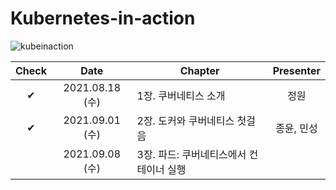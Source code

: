# Kubernetes-in-action
![kubeinaction](https://user-images.githubusercontent.com/41745717/132219794-77ffa66c-7924-459e-8dbe-112bd14743dc.jpeg)


|Check|Date|Chapter|Presenter|
|:--:|:--:|--|:--:|
|✔|2021.08.18 (수)|1장. 쿠버네티스 소개|정원|
|✔|2021.09.01 (수)|2장. 도커와 쿠버네티스 첫걸음|종윤, 민성|
||2021.09.08 (수)|3장. 파드: 쿠버네티스에서 컨테이너 실행||
